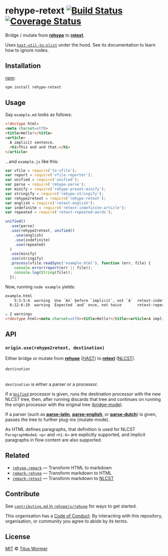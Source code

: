 # rehype-retext [![Build Status][travis-badge]][travis] [![Coverage Status][codecov-badge]][codecov]

Bridge / mutate from [**rehype**][rehype] to [**retext**][retext].

Uses [`hast-util-to-nlcst`][hast-util-to-nlcst] under the hood.  See its
documentation to learn how to ignore nodes.

## Installation

[npm][]:

```bash
npm install rehype-retext
```

## Usage

Say `example.md` looks as follows:

```html
<!doctype html>
<meta charset=utf8>
<title>Hello!</title>
<article>
  A implicit sentence.
  <h1>This and and that.</h1>
</article>
```

...and `example.js` like this:

```javascript
var vfile = require('to-vfile');
var report = require('vfile-reporter');
var unified = require('unified');
var parse = require('rehype-parse');
var minify = require('rehype-preset-minify');
var stringify = require('rehype-stringify');
var rehype2retext = require('rehype-retext');
var english = require('retext-english');
var indefinite = require('retext-indefinite-article');
var repeated = require('retext-repeated-words');

unified()
  .use(parse)
  .use(rehype2retext, unified()
    .use(english)
    .use(indefinite)
    .use(repeated)
  )
  .use(minify)
  .use(stringify)
  .process(vfile.readSync('example.html'), function (err, file) {
    console.error(report(err || file));
    console.log(String(file));
  });
```

Now, running `node example` yields:

```html
example.html
    5:3-5:4  warning  Use `An` before `implicit`, not `A`  retext-indefinite-article  retext-indefinite-article
  6:12-6:19  warning  Expected `and` once, not twice       retext-repeated-words      retext-repeated-words

⚠ 2 warnings
<!doctype html><meta charset=utf8><title>Hello!</title><article>A implicit sentence.<h1>This and and that.</h1></article>
```

## API

### `origin.use(rehype2retext, destination)`

Either bridge or mutate from [**rehype**][rehype] ([HAST][]) to
[**retext**][retext] ([NLCST][]).

###### `destination`

`destination` is either a parser or a processor.

If a [`Unified`][processor] processor is given, runs the destination
processor with the new NLCST tree, then, after running discards that
tree and continues on running the origin processor with the original
tree ([bridge-mode][bridge]).

If a parser (such as [**parse-latin**][latin], [**parse-english**][english],
or [**parse-dutch**][dutch]) is given, passes the tree to further
plug-ins (mutate-mode).

As HTML defines paragraphs, that definition is used for NLCST
`ParagraphNode`s: `<p>` and `<h1-6>` are explicitly supported,
and implicit paragraphs in flow content are also supported.

## Related

*   [`rehype-remark`](https://github.com/rehypejs/rehype-remark)
    — Transform HTML to markdown
*   [`remark-rehype`](https://github.com/wooorm/remark-rehype)
    — Transform markdown to HTML
*   [`remark-retext`](https://github.com/wooorm/remark-retext)
    — Transform markdown to [NLCST][]

## Contribute

See [`contributing.md` in `rehypejs/rehype`][contribute] for ways to get
started.

This organisation has a [Code of Conduct][coc].  By interacting with this
repository, organisation, or community you agree to abide by its terms.

## License

[MIT][license] © [Titus Wormer][author]

<!-- Definitions -->

[travis-badge]: https://img.shields.io/travis/rehypejs/rehype-retext.svg

[travis]: https://travis-ci.org/rehypejs/rehype-retext

[codecov-badge]: https://img.shields.io/codecov/c/github/rehypejs/rehype-retext.svg

[codecov]: https://codecov.io/github/rehypejs/rehype-retext

[npm]: https://docs.npmjs.com/cli/install

[license]: LICENSE

[author]: http://wooorm.com

[hast]: https://github.com/syntax-tree/hast

[rehype]: https://github.com/rehypejs/rehype

[retext]: https://github.com/wooorm/retext

[processor]: https://github.com/unifiedjs/unified#processor

[bridge]: https://github.com/unifiedjs/unified#processing-between-syntaxes

[nlcst]: https://github.com/syntax-tree/nlcst

[latin]: https://github.com/wooorm/parse-latin

[english]: https://github.com/wooorm/parse-english

[dutch]: https://github.com/wooorm/parse-dutch

[hast-util-to-nlcst]: https://github.com/syntax-tree/hast-util-to-nlcst

[contribute]: https://github.com/rehypejs/rehype/blob/master/contributing.md

[coc]: https://github.com/rehypejs/rehype/blob/master/code-of-conduct.md

